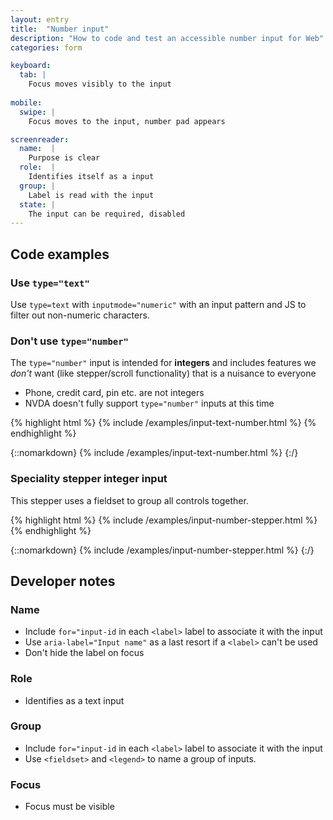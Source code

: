 ```yaml
---
layout: entry
title:  "Number input"
description: "How to code and test an accessible number input for Web"
categories: form

keyboard:
  tab: |
    Focus moves visibly to the input
  
mobile:
  swipe: |
    Focus moves to the input, number pad appears

screenreader:
  name:  |
    Purpose is clear
  role:  |
    Identifies itself as a input
  group: |
    Label is read with the input
  state: |
    The input can be required, disabled
---
```


## Code examples

### Use `type="text"` 

Use `type=text` with `inputmode="numeric"` with an input pattern and JS to filter out non-numeric characters.

### Don't use `type="number"`

The `type="number"` input is intended for **integers** and includes features we _don't_ want (like stepper/scroll functionality) that is a nuisance to everyone 

- Phone, credit card, pin etc. are not integers
- NVDA doesn't fully support `type="number"` inputs at this time

{% highlight html %}
{% include /examples/input-text-number.html %}
{% endhighlight %}

{::nomarkdown}
<example>
{% include /examples/input-text-number.html %}
</example>
{:/}

### Speciality stepper integer input

This stepper uses a fieldset to group all controls together.

{% highlight html %}
{% include /examples/input-number-stepper.html %}
{% endhighlight %}

{::nomarkdown}
<example>
{% include /examples/input-number-stepper.html %}
</example>
{:/}

## Developer notes

### Name
- Include `for="input-id` in each `<label>` label to associate it with the input
- Use `aria-label="Input name"` as a last resort if a `<label>` can't be used
- Don't hide the label on focus

### Role
- Identifies as a text input


### Group
- Include `for="input-id` in each `<label>` label to associate it with the input
- Use `<fieldset>` and `<legend>` to name a group of inputs.

### Focus
- Focus must be visible